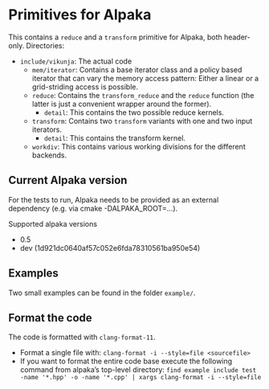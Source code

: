 # Primitives for Alpaka
This contains a `reduce` and a `transform` primitive for Alpaka, both header-only.
Directories:
* `include/vikunja`: The actual code
    - `mem/iterator`: Contains a base iterator class and a policy based iterator that can vary the memory access pattern: Either a linear or a grid-striding access is possible.
    - `reduce`: Contains the `transform_reduce` and the `reduce` function (the latter is just a convenient wrapper around the former).
        + `detail`: This contains the two possible reduce kernels.
    - `transform`: Contains two `transform` variants with one and two input iterators.
        + `detail`: This contains the transform kernel.
    - `workdiv`: This contains various working divisions for the different backends.

## Current Alpaka version
For the tests to run, Alpaka needs to be provided as an external dependency (e.g. via cmake -DALPAKA_ROOT=...).

Supported alpaka versions

* 0.5
* dev (1d921dc0640af57c052e6fda78310561ba950e54)

## Examples
Two small examples can be found in the folder `example/`.

## Format the code

The code is formatted with `clang-format-11`.

* Format a single file with: `clang-format -i --style=file <sourcefile>`
* If you want to format the entire code base execute the following command from alpaka’s top-level directory: `find example include test -name '*.hpp' -o -name '*.cpp' | xargs clang-format -i --style=file`
